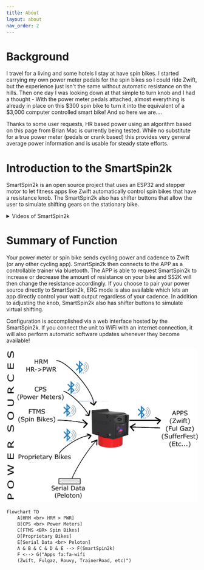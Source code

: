 ```yaml
---
title: About
layout: about
nav_order: 2
---
```


# Background
I travel for a living and some hotels I stay at have spin bikes. I started carrying my own power meter pedals for the spin bikes so I could ride Zwift, but the experience just isn't the same without automatic resistance on the hills. Then one day I was looking down at that simple to turn knob and I had a thought - With the power meter pedals attached, almost everything is already in place on this $300 spin bike to turn it into the equivalent of a $3,000 computer controlled smart bike! And so here we are....

Thanks to some user requests, HR based power using an algorithm based on this page from Brian Mac is currently being tested. While no substitute for a true power meter (pedals or crank based) this provides very general average power information and is usable for steady state efforts.

# Introduction to the SmartSpin2k
SmartSpin2k is an open source project that uses an ESP32 and stepper motor to let fitness apps like Zwift automatically control spin bikes that have a resistance knob. The SmartSpin2k also has shifter buttons that allow the user to simulate shifting gears on the stationary bike.

<details markdown="block"><summary> Videos of SmartSpin2k</summary>
> ![](https://www.youtube.com/watch?v=O8ZMRmwN-dY)
> ![](https://youtu.be/K6ZDopluKcg)
</details>

# Summary of Function

Your power meter or spin bike sends cycling power and cadence to Zwift (or any other cycling app). SmartSpin2k then connects to the APP as a controllable trainer via bluetooth. The APP is able to request SmartSpin2k to increase or decrease the amount of resistance on your bike and SS2K will then change the resistance accordingly. If you choose to pair your power source directly to SmartSpin2k, ERG mode is also available which lets an app directly control your watt output regardless of your cadence. In addition to adjusting the knob, SmartSpin2k also has shifter buttons to simulate virtual shifting. 

Configuration is accomplished via a web interface hosted by the SmartSpin2k. If you connect the unit to WiFi with an internet connection, it will also perform automatic software updates whenever they become available! 

<img src="images/Communications-Overview.png" alt="communications">


```mermaid!
flowchart TD
    A[HRM <br> HRM > PWR]
    B[CPS <br> Power Meters]
    C[FTMS <BR> Spin Bikes]
    D[Proprietary Bikes]
    E[Serial Data <br> Peloton]
    A & B & C & D & E --> F(SmartSpin2k)
    F <--> G("Apps fa:fa-wifi
    (Zwift, Fulgaz, Rouvy, TrainerRoad, etc)")
```